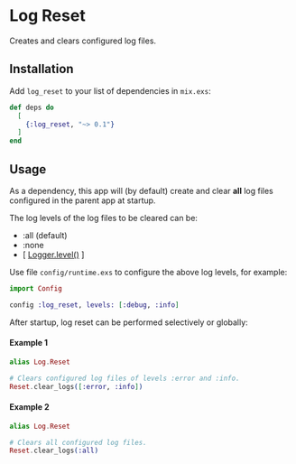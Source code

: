 # Log Reset

Creates and clears configured log files.

## Installation

Add `log_reset` to your list of dependencies in `mix.exs`:

```elixir
def deps do
  [
    {:log_reset, "~> 0.1"}
  ]
end
```

## Usage

As a dependency, this app will (by default) create and clear __all__ log files
configured in the parent app at startup.

The log levels of the log files to be cleared can be:

- :all (default)
- :none
- [ [Logger.level()](https://hexdocs.pm/logger/Logger.html#t:level/0) ]

Use file `config/runtime.exs` to configure the above log levels, for example:

```elixir
import Config

config :log_reset, levels: [:debug, :info]
```

After startup, log reset can be performed selectively or globally:

#### Example 1

```elixir
alias Log.Reset

# Clears configured log files of levels :error and :info.
Reset.clear_logs([:error, :info])
```

#### Example 2

```elixir
alias Log.Reset

# Clears all configured log files.
Reset.clear_logs(:all)
```
